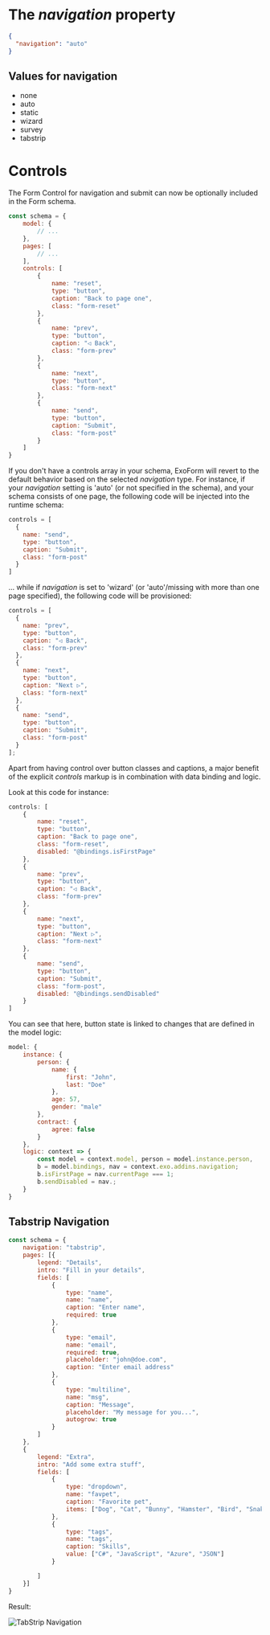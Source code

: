 # The *navigation* property


```json
{
  "navigation": "auto"
}
```

## Values for navigation

- none
- auto
- static
- wizard
- survey
- tabstrip


# Controls

The Form Control for navigation and submit can now be optionally included in the Form schema.

```js
const schema = {
    model: {
        // ...
    },
    pages: [
        // ...
    ],
    controls: [
        {
            name: "reset",
            type: "button",
            caption: "Back to page one",
            class: "form-reset"
        },
        {
            name: "prev",
            type: "button",
            caption: "◁ Back",
            class: "form-prev"
        },
        {
            name: "next",
            type: "button",
            class: "form-next"
        },
        {
            name: "send",
            type: "button",
            caption: "Submit",
            class: "form-post"
        }
    ]
}
```

If you don't have a controls array in your schema, ExoForm will revert to the default behavior based on the selected *navigation* type. For instance, if your *navigation* setting is 'auto' (or not specified in the schema), and your schema consists of one page, the following code will be injected into the runtime schema:

```js
controls = [
  {
    name: "send",
    type: "button",
    caption: "Submit",
    class: "form-post"
  }
]
```

... while if *navigation* is set to 'wizard' (or 'auto'/missing with more than one page specified), the following code will be provisioned:

```js
controls = [
  {
    name: "prev",
    type: "button",
    caption: "◁ Back",
    class: "form-prev"
  },
  {
    name: "next",
    type: "button",
    caption: "Next ▷",
    class: "form-next"
  },
  {
    name: "send",
    type: "button",
    caption: "Submit",
    class: "form-post"
  }
];
```

Apart from having control over button classes and captions, a major benefit of the explicit *controls* markup is in combination with data binding and logic.

Look at this code for instance:

```js
controls: [
    {
        name: "reset",
        type: "button",
        caption: "Back to page one",
        class: "form-reset",
        disabled: "@bindings.isFirstPage"
    },
    {
        name: "prev",
        type: "button",
        caption: "◁ Back",
        class: "form-prev"
    },
    {
        name: "next",
        type: "button",
        caption: "Next ▷",
        class: "form-next"
    },
    {
        name: "send",
        type: "button",
        caption: "Submit",
        class: "form-post",
        disabled: "@bindings.sendDisabled"
    }
]
```

You can see that here, button state is linked to changes that are defined in the model logic:

```js
model: {
    instance: {
        person: {
            name: {
                first: "John",
                last: "Doe"
            },
            age: 57,
            gender: "male"
        },
        contract: {
            agree: false
        }
    },
    logic: context => {
        const model = context.model, person = model.instance.person, 
        b = model.bindings, nav = context.exo.addins.navigation;
        b.isFirstPage = nav.currentPage === 1;
        b.sendDisabled = nav.;
    }
}
```

## Tabstrip Navigation

```js
const schema = {
    navigation: "tabstrip",
    pages: [{
        legend: "Details",
        intro: "Fill in your details",
        fields: [
            {
                type: "name",
                name: "name",
                caption: "Enter name",
                required: true
            },
            {
                type: "email",
                name: "email",
                required: true,
                placeholder: "john@doe.com",
                caption: "Enter email address"
            },
            {
                type: "multiline",
                name: "msg",
                caption: "Message",
                placeholder: "My message for you...",
                autogrow: true
            }
        ]
    },
    {
        legend: "Extra",
        intro: "Add some extra stuff",
        fields: [
            {
                type: "dropdown",
                name: "favpet",
                caption: "Favorite pet",
                items: ["Dog", "Cat", "Bunny", "Hamster", "Bird", "Snake", "Pig"]
            },
            {
                type: "tags",
                name: "tags",
                caption: "Skills",
                value: ["C#", "JavaScript", "Azure", "JSON"]
            }

        ]
    }]
}
```

Result:

![TabStrip Navigation](https://xo-js.dev/assets/img/tabstrip-nav.png)
